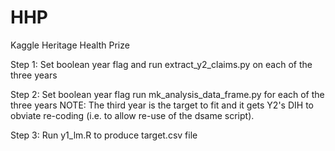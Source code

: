 HHP
===

Kaggle Heritage Health Prize

Step 1:
Set boolean year flag and run extract_y2_claims.py on each of the three years

Step 2:
Set boolean year flag run mk_analysis_data_frame.py for each of the three years
NOTE: The third year is the target to fit and it gets Y2's DIH to obviate re-coding (i.e. to allow re-use of the dsame script).

Step 3:
Run y1_lm.R to produce target.csv file